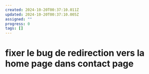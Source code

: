 ```yaml
---
created: 2024-10-20T00:37:10.011Z
updated: 2024-10-20T00:37:10.005Z
assigned: ""
progress: 0
tags: []
---
```


# fixer le bug de redirection vers la home page dans contact page 
